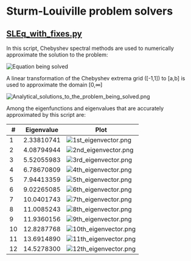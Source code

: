 # Sturm-Louiville problem solvers

## [SLEq_with_fixes.py](SLEq_with_fixes.py)

In this script, Chebyshev spectral methods are used to numerically approximate the solution to the problem:

![Equation being solved](Equation_being_solved.png)

A linear transformation of the Chebyshev extrema grid ([-1,1]) to [a,b] is used to approximate the domain [0,&infin;]

![Analytical_solutions_to_the_problem_being_solved.png](Analytical_solutions_to_the_problem_being_solved.png)

Among the eigenfunctions and eigenvalues that are accurately approximated by this script are:

| #  | Eigenvalue | Plot                                          |
|----|------------|-----------------------------------------------|
| 1  | 2.33810741 | ![1st_eigenvector.png](1st_eigenvector.png)   |
| 2  | 4.08794944 | ![2nd_eigenvector.png](2nd_eigenvector.png)   |
| 3  | 5.52055983 | ![3rd_eigenvector.png](3rd_eigenvector.png)   |
| 4  | 6.78670809 | ![4th_eigenvector.png](4th_eigenvector.png)   |
| 5  | 7.94413359 | ![5th_eigenvector.png](5th_eigenvector.png)   |
| 6  | 9.02265085 | ![6th_eigenvector.png](6th_eigenvector.png)   |
| 7  | 10.0401743 | ![7th_eigenvector.png](7th_eigenvector.png)   |
| 8  | 11.0085243 | ![8th_eigenvector.png](8th_eigenvector.png)   |
| 9  | 11.9360156 | ![9th_eigenvector.png](9th_eigenvector.png)   |
| 10 | 12.8287768 | ![10th_eigenvector.png](10th_eigenvector.png) |
| 11 | 13.6914890 | ![11th_eigenvector.png](11th_eigenvector.png) |
| 12 | 14.5278300 | ![12th_eigenvector.png](12th_eigenvector.png) |
